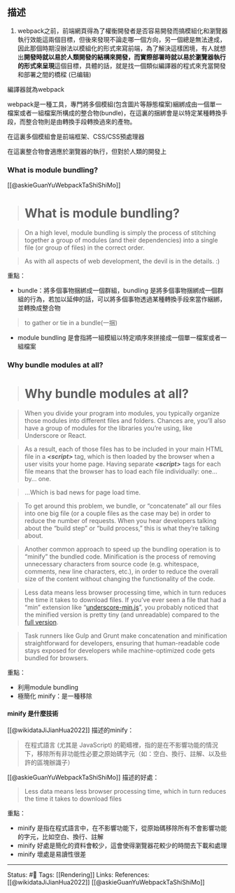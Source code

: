 ## 描述



1.  webpack之前，前端網頁得為了權衡開發者是否容易開發而搞模組化和瀏覽器執行效能這兩個目標，但後來發現不論走哪一個方向，另一個總是無法達成，因此那個時期沒辦法以模組化的形式來寫前端，為了解決這樣困境，有人就想出**開發時就以易於人類開發的結構來開發，而實際部署時就以易於瀏覽器執行的形式來呈現**這個目標，具體的話，就是找一個類似編譯器的程式來充當開發和部署之間的橋樑 (已编辑)

編譯器就為webpack


webpack是一種工具，專門將多個模組(包含圖片等靜態檔案)綑綁成由一個單一檔案或者一組檔案所構成的整合物(bundle)，在這裏的捆綁會是以特定某種轉換手段，而整合物則是由轉換手段轉換過來的產物。

在這裏多個模組會是前端框架、CSS/CSS預處理器

在這裏整合物會適應於瀏覽器的執行，但對於人類的開發上

### What is module bundling?
[[@askieGuanYuWebpackTaShiShiMo]]
> # What is module bundling?

> On a high level, module bundling is simply the process of stitching together a group of modules (and their dependencies) into a single file (or group of files) in the correct order.

> As with all aspects of web development, the devil is in the details. :)

重點：
- bundle：將多個事物捆綁成一個群組，bundling 是將多個事物捆綁成一個群組的行為，若加以延伸的話，可以將多個事物透過某種轉換手段來當作綑綁，並轉換成整合物
> to gather or tie in a bundle(一捆)
- module bundling 是會指將一組模組以特定順序來拼接成一個單一檔案或者一組檔案


### Why bundle modules at all?

> # Why bundle modules at all?

> When you divide your program into modules, you typically organize those modules into different files and folders. Chances are, you’ll also have a group of modules for the libraries you’re using, like Underscore or React.

> As a result, each of those files has to be included in your main HTML file in a **_\<script\>_** tag, which is then loaded by the browser when a user visits your home page. Having separate **_\<script\>_** tags for each file means that the browser has to load each file individually: one… by… one.

> …Which is bad news for page load time.

> To get around this problem, we bundle, or “concatenate” all our files into one big file (or a couple files as the case may be) in order to reduce the number of requests. When you hear developers talking about the “build step” or “build process,” this is what they’re talking about.

> Another common approach to speed up the bundling operation is to “minify” the bundled code. Minification is the process of removing unnecessary characters from source code (e.g. whitespace, comments, new line characters, etc.), in order to reduce the overall size of the content without changing the functionality of the code.

> Less data means less browser processing time, which in turn reduces the time it takes to download files. If you’ve ever seen a file that had a “min” extension like “[underscore-min.js](https://github.com/jashkenas/underscore/blob/master/underscore-min.js)”, you probably noticed that the minified version is pretty tiny (and unreadable) compared to the [full version](https://github.com/jashkenas/underscore/blob/master/underscore.js).

> Task runners like Gulp and Grunt make concatenation and minification straightforward for developers, ensuring that human-readable code stays exposed for developers while machine-optimized code gets bundled for browsers.

重點：
- 利用module bundling
- 極簡化 minify：是一種移除

#### minify 是什麼技術
[[@wikidataJiJianHua2022]] 描述的minify：

> 在程式語言 (尤其是 JavaScript) 的範疇裡，指的是在不影響功能的情況下，移除所有非功能性必要之原始碼字元（如：空白、換行、註解、以及些許的區塊辦識子）

[[@askieGuanYuWebpackTaShiShiMo]] 描述的好處：
> Less data means less browser processing time, which in turn reduces the time it takes to download files

重點：
- minify 是指在程式語言中，在不影響功能下，從原始碼移除所有不會影響功能的字元，比如空白、換行、註解
- minify 好處是簡化的資料會較少，這會使得瀏覽器花較少的時間去下載和處理
- minify 壞處是易讀性很差

---
Status: #🌱 
Tags:
[[Rendering]]
Links:
References:
[[@wikidataJiJianHua2022]]
[[@askieGuanYuWebpackTaShiShiMo]]